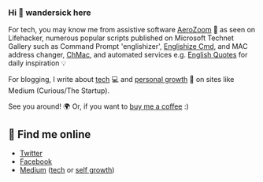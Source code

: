 ### Hi 👋 wandersick here

For tech, you may know me from assistive software [AeroZoom](https://tech.wandersick.com/p/aerozoom-for-windows-7-magnifier.html) 🔎 as seen on Lifehacker, numerous popular scripts published on Microsoft Technet Gallery such as Command Prompt 'englishizer', [Englishize Cmd](https://tech.wandersick.com/p/change-non-english-command-line.html), and MAC address changer, [ChMac](https://tech.wandersick.com/2019/06/chmac-windows-command-to-change-mac.html), and automated services e.g. [English Quotes](https://www.facebook.com/Quotes.English) for daily inspiration 💡

For blogging, I write about [tech](https://tech.wandersick.com/)  ‍💻 and [personal growth](https://bookshelf.wandersick.com/) 📝 on sites like Medium (Curious/The Startup). 

See you around! 🌍 Or, if you want to [buy me a coffee](https://ko-fi.com/wandersick) :)

## 💬 Find me online

- [Twitter](https://twitter.com/wandersick)
- [Facebook](https://facebook.com/wandersick)
- [Medium](https://medium.com/@wandersick) ([tech](https://medium.com/wandersick) or [self growth](https://medium.com/wandersick-bookshelf))

<!--
**wandersick/wandersick** is a ✨ _special_ ✨ repository because its `README.md` (this file) appears on your GitHub profile.

Here are some ideas to get you started:

- 🔭 I’m currently working on ...
- 🌱 I’m currently learning ...
- 👯 I’m looking to collaborate on ...
- 🤔 I’m looking for help with ...
- 💬 Ask me about ...
- 📫 How to reach me: ...
- 😄 Pronouns: ...
- ⚡ Fun fact: ...
-->
